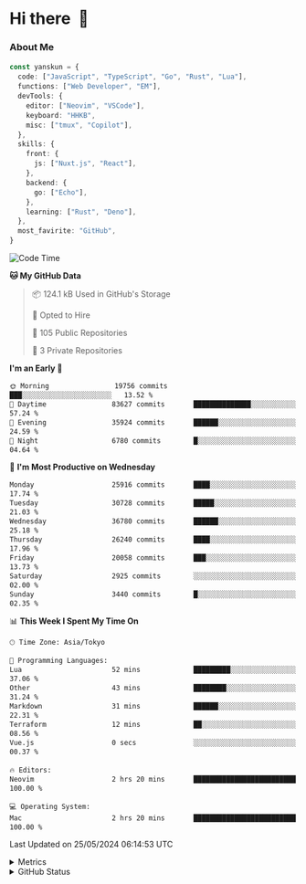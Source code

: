 # Hi there&nbsp; :wave:

### About Me

```ts
const yanskun = {
  code: ["JavaScript", "TypeScript", "Go", "Rust", "Lua"],
  functions: ["Web Developer", "EM"],
  devTools: {
    editor: ["Neovim", "VSCode"],
    keyboard: "HHKB",
    misc: ["tmux", "Copilot"],
  },
  skills: {
    front: {
      js: ["Nuxt.js", "React"],
    },
    backend: {
      go: ["Echo"],
    },
    learning: ["Rust", "Deno"],
  },
  most_favirite: "GitHub",
}
```

<!--START_SECTION:waka-->
![Code Time](http://img.shields.io/badge/Code%20Time-826%20hrs%2052%20mins-blue)

**🐱 My GitHub Data** 

> 📦 124.1 kB Used in GitHub's Storage 
 > 
> 💼 Opted to Hire
 > 
> 📜 105 Public Repositories 
 > 
> 🔑 3 Private Repositories 
 > 
**I'm an Early 🐤** 

```text
🌞 Morning                19756 commits       ███░░░░░░░░░░░░░░░░░░░░░░   13.52 % 
🌆 Daytime                83627 commits       ██████████████░░░░░░░░░░░   57.24 % 
🌃 Evening                35924 commits       ██████░░░░░░░░░░░░░░░░░░░   24.59 % 
🌙 Night                  6780 commits        █░░░░░░░░░░░░░░░░░░░░░░░░   04.64 % 
```
📅 **I'm Most Productive on Wednesday** 

```text
Monday                   25916 commits       ████░░░░░░░░░░░░░░░░░░░░░   17.74 % 
Tuesday                  30728 commits       █████░░░░░░░░░░░░░░░░░░░░   21.03 % 
Wednesday                36780 commits       ██████░░░░░░░░░░░░░░░░░░░   25.18 % 
Thursday                 26240 commits       ████░░░░░░░░░░░░░░░░░░░░░   17.96 % 
Friday                   20058 commits       ███░░░░░░░░░░░░░░░░░░░░░░   13.73 % 
Saturday                 2925 commits        ░░░░░░░░░░░░░░░░░░░░░░░░░   02.00 % 
Sunday                   3440 commits        █░░░░░░░░░░░░░░░░░░░░░░░░   02.35 % 
```


📊 **This Week I Spent My Time On** 

```text
🕑︎ Time Zone: Asia/Tokyo

💬 Programming Languages: 
Lua                      52 mins             █████████░░░░░░░░░░░░░░░░   37.06 % 
Other                    43 mins             ████████░░░░░░░░░░░░░░░░░   31.24 % 
Markdown                 31 mins             ██████░░░░░░░░░░░░░░░░░░░   22.31 % 
Terraform                12 mins             ██░░░░░░░░░░░░░░░░░░░░░░░   08.56 % 
Vue.js                   0 secs              ░░░░░░░░░░░░░░░░░░░░░░░░░   00.37 % 

🔥 Editors: 
Neovim                   2 hrs 20 mins       █████████████████████████   100.00 % 

💻 Operating System: 
Mac                      2 hrs 20 mins       █████████████████████████   100.00 % 
```


 Last Updated on 25/05/2024 06:14:53 UTC
<!--END_SECTION:waka-->

<details>
  <summary>Metrics</summary>
  <img src="https://github.com/yanskun/yanskun/blob/main/github-metrics.svg" alt="Metrics">
</details>

<details>
  <summary>GitHub Status</summary>
  <picture>
    <source media="(prefers-color-scheme: dark)" srcset="https://raw.githubusercontent.com/yanskun/yanskun/master/profile-summary-card-output/nord_dark/0-profile-details.svg">
   <img src="https://raw.githubusercontent.com/yanskun/yanskun/master/profile-summary-card-output/default/0-profile-details.svg">
  </picture>
  <br>
  <picture>
    <source media="(prefers-color-scheme: dark)" srcset="https://raw.githubusercontent.com/yanskun/yanskun/master/profile-summary-card-output/nord_dark/1-repos-per-language.svg">
   <img src="https://raw.githubusercontent.com/yanskun/yanskun/master/profile-summary-card-output/default/1-repos-per-language.svg">
  </picture>
  <picture>
    <source media="(prefers-color-scheme: dark)" srcset="https://raw.githubusercontent.com/yanskun/yanskun/master/profile-summary-card-output/nord_dark/2-most-commit-language.svg">
   <img src="https://raw.githubusercontent.com/yanskun/yanskun/master/profile-summary-card-output/default/2-most-commit-language.svg">
  </picture>
  <br>
  <picture>
    <source media="(prefers-color-scheme: dark)" srcset="https://raw.githubusercontent.com/yanskun/yanskun/master/profile-summary-card-output/nord_dark/3-stats.svg">
   <img src="https://raw.githubusercontent.com/yanskun/yanskun/master/profile-summary-card-output/default/3-stats.svg">
  </picture>
  <picture>
    <source media="(prefers-color-scheme: dark)" srcset="https://raw.githubusercontent.com/yanskun/yanskun/master/profile-summary-card-output/nord_dark/4-productive-time.svg">
   <img src="https://raw.githubusercontent.com/yanskun/yanskun/master/profile-summary-card-output/default/4-productive-time.svg">
  </picture>
</details>
